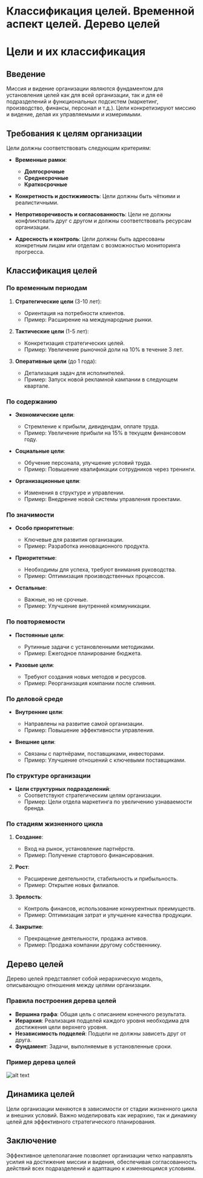 # Классификация целей. Временной аспект целей. Дерево целей

# Цели и их классификация

## Введение

Миссия и видение организации являются фундаментом для установления целей как для всей организации, так и для её подразделений и функциональных подсистем (маркетинг, производство, финансы, персонал и т.д.). Цели конкретизируют миссию и видение, делая их управляемыми и измеримыми.

## Требования к целям организации

Цели должны соответствовать следующим критериям:

- **Временные рамки**: 
  - **Долгосрочные**
  - **Среднесрочные**
  - **Краткосрочные**
  
- **Конкретность и достижимость**: Цели должны быть чёткими и реалистичными.

- **Непротиворечивость и согласованность**: Цели не должны конфликтовать друг с другом и должны соответствовать ресурсам организации.

- **Адресность и контроль**: Цели должны быть адресованы конкретным лицам или отделам с возможностью мониторинга прогресса.

## Классификация целей

### По временным периодам

1. **Стратегические цели** (3-10 лет):
   - Ориентация на потребности клиентов.
   - Пример: Расширение на международные рынки.

2. **Тактические цели** (1-5 лет):
   - Конкретизация стратегических целей.
   - Пример: Увеличение рыночной доли на 10% в течение 3 лет.

3. **Оперативные цели** (до 1 года):
   - Детализация задач для исполнителей.
   - Пример: Запуск новой рекламной кампании в следующем квартале.

### По содержанию

- **Экономические цели**:
  - Стремление к прибыли, дивидендам, оплате труда.
  - Пример: Увеличение прибыли на 15% в текущем финансовом году.

- **Социальные цели**:
  - Обучение персонала, улучшение условий труда.
  - Пример: Повышение квалификации сотрудников через тренинги.

- **Организационные цели**:
  - Изменения в структуре и управлении.
  - Пример: Внедрение новой системы управления проектами.

### По значимости

- **Особо приоритетные**:
  - Ключевые для развития организации.
  - Пример: Разработка инновационного продукта.

- **Приоритетные**:
  - Необходимы для успеха, требуют внимания руководства.
  - Пример: Оптимизация производственных процессов.

- **Остальные**:
  - Важные, но не срочные.
  - Пример: Улучшение внутренней коммуникации.

### По повторяемости

- **Постоянные цели**:
  - Рутинные задачи с установленными методиками.
  - Пример: Ежегодное планирование бюджета.

- **Разовые цели**:
  - Требуют создания новых методов и ресурсов.
  - Пример: Реорганизация компании после слияния.

### По деловой среде

- **Внутренние цели**:
  - Направлены на развитие самой организации.
  - Пример: Повышение эффективности управления.

- **Внешние цели**:
  - Связаны с партнёрами, поставщиками, инвесторами.
  - Пример: Улучшение отношений с ключевыми поставщиками.

### По структуре организации

- **Цели структурных подразделений**:
  - Соответствуют стратегическим целям организации.
  - Пример: Цели отдела маркетинга по увеличению узнаваемости бренда.

### По стадиям жизненного цикла

1. **Создание**:
   - Вход на рынок, установление партнёрств.
   - Пример: Получение стартового финансирования.

2. **Рост**:
   - Расширение деятельности, стабильность и прибыльность.
   - Пример: Открытие новых филиалов.

3. **Зрелость**:
   - Контроль финансов, использование конкурентных преимуществ.
   - Пример: Оптимизация затрат и улучшение качества продукции.

4. **Закрытие**:
   - Прекращение деятельности, продажа активов.
   - Пример: Продажа компании другому собственнику.

## Дерево целей

Дерево целей представляет собой иерархическую модель, описывающую отношения между целями организации.

### Правила построения дерева целей

- **Вершина графа**: Общая цель с описанием конечного результата.
- **Иерархия**: Реализация подцелей каждого уровня необходима для достижения цели верхнего уровня.
- **Независимость подцелей**: Подцели не должны зависеть друг от друга.
- **Фундамент**: Задачи, выполняемые в установленные сроки.

### Пример дерева целей

![alt text](image.png)

## Динамика целей

Цели организации меняются в зависимости от стадии жизненного цикла и внешних условий. Важно моделировать как иерархию, так и динамику целей для эффективного стратегического планирования.

## Заключение

Эффективное целеполагание позволяет организации четко направлять усилия на достижение миссии и видения, обеспечивая согласованность действий всех подразделений и адаптацию к изменяющимся условиям.
